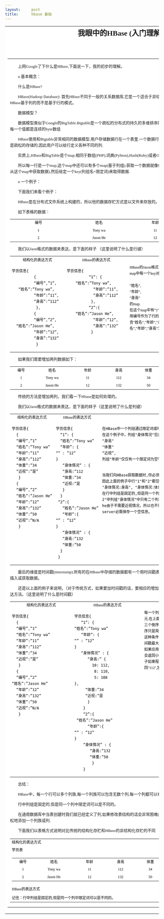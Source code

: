 ```yaml
---
layout:     post
title:      hbase 基础
---
```

<div id="article_content" class="article_content clearfix csdn-tracking-statistics" data-pid="blog" data-mod="popu_307" data-dsm="post">
								            <link rel="stylesheet" href="https://csdnimg.cn/release/phoenix/template/css/ck_htmledit_views-f76675cdea.css">
						<div class="htmledit_views" id="content_views">
                
<table width="100%" border="0" align="center" cellpadding="0" cellspacing="0" style="font-family:'宋体';"><tbody><tr><td bgcolor="#FFFFFF">
<div align="center" class="arttitle" style="font-family:'stone-kaiti';font-size:24px;font-weight:bold;">
我眼中的HBase (入门理解)</div>
</td>
</tr><tr><td height="17" bgcolor="#FFFFFF"> </td>
</tr><tr><td bgcolor="#FFFFFF">
<div align="center" class="artformtitle" style="color:rgb(153,153,153);font-family:'宋体';">
<p style="text-indent:12pt;"></p>
</div>
</td>
</tr><tr><td bgcolor="#FFFFFF">
<table width="95%" border="0" align="center" cellpadding="3" cellspacing="1"><tbody><tr><td bgcolor="#FFFFFF" class="content" style="font-family:'宋体';line-height:20px;">
<p class="artcon" style="text-indent:2em;font-size:13px;">上网Google了下什么是HBase,下面说一下，我的初步的理解。</p>
<p class="artcon" style="text-indent:2em;font-size:13px;">u 基本概念：</p>
<p class="artcon" style="text-indent:2em;font-size:13px;">什么是HBase?</p>
<p class="artcon" style="text-indent:2em;font-size:13px;">HBase(Hadoop Database): 首先HBase不同于一般的关系数据库,它是一个适合于非结构化数据存储的数据库.另一个不同的是HBase基于列的而不是基于行的模式。</p>
<p class="artcon" style="text-indent:2em;font-size:13px;">数据模型？</p>
<p class="artcon" style="text-indent:2em;font-size:13px;">数据模型类似于Google的BigTable.Bigtable是一个疏松的分布式的持久的多维排序的map,这个map被行键,列键,和时间戳索引.每一个值都是连续的byte数组</p>
<p class="artcon" style="text-indent:2em;font-size:13px;">HBase使用和Bigtable非常相同的数据模型.用户存储数据行在一个表里.一个数据行拥有一个可选择的键和任意数量的列.表是疏松的存储的,因此用户可以给行定义各种不同的列.</p>
<p class="artcon" style="text-indent:2em;font-size:13px;">实质上,HBase和BigTable是个map.相同于数组(PHP),词典(Pyhton),Hash(Ruby)或者Object (Javascript)中的表现形式.</p>
<p class="artcon" style="text-indent:2em;font-size:13px;">所以每一行是一个map,这个map中还可以有多个map(基于列组).获取一个数据就像你从map中获取数据一样.给定一个行名(即从这个map中获取数据),然后给定一个key(列组名+限定词)来取得数据.</p>
<p class="artcon" style="text-indent:2em;font-size:13px;">u 一个例子：</p>
<p class="artcon" style="text-indent:2em;font-size:13px;">下面我们来看个例子：</p>
<p class="artcon" style="text-indent:2em;font-size:13px;">HBase是在分布式文件系统上构建的，所以他的数据存贮方式是以文件来存放的。</p>
<p class="artcon" style="text-indent:2em;font-size:13px;">如下表格的数据：</p>
<table width="357" border="0" align="center" bgcolor="#666666" class="content" style="color:rgb(0,0,0);font-size:12px;line-height:20px;"><tbody><tr bgcolor="#FFFFFF"><td width="176">
<div align="center">编号</div>
</td>
<td width="200">
<div align="center">姓名</div>
</td>
<td width="147">
<div align="center">年龄</div>
</td>
<td width="159">
<div align="center">身高</div>
</td>
</tr><tr bgcolor="#FFFFFF"><td>
<div align="center">1</div>
</td>
<td>
<div align="center">Tony wa</div>
</td>
<td>
<div align="center">11</div>
</td>
<td>
<div align="center">112</div>
</td>
</tr><tr bgcolor="#FFFFFF"><td>
<div align="center">2</div>
</td>
<td>
<div align="center">Jason He</div>
</td>
<td>
<div align="center">12</div>
</td>
<td>
<div align="center">132</div>
</td>
</tr></tbody></table><p class="artcon" style="text-indent:2em;font-size:13px;">我们以Jaon格式的数据来表达，是下面的样子 （这里说明了什么是行键）</p>
<table width="700" border="0" align="center" bgcolor="#666666" class="content" style="color:rgb(0,0,0);font-size:12px;line-height:20px;"><tbody><tr bgcolor="#FFFFFF"><td width="168">
<div align="center">结构化的表达方式</div>
</td>
<td width="194">
<div align="center">HBase的表达方式</div>
</td>
<td width="324">
<div align="center">说明</div>
</td>
</tr><tr bgcolor="#FFFFFF" valign="top"><td>
<pre>学员信息{
          {
          “编号”,”1”,
   “姓名”:”Tony wa”,
          “年龄”:”11”,
          “身高”:”112”
           },
          {
          “编号”,”2”,
  “姓名”:”Jason He”,
          “年龄”:”12”,
          “身高”:”132”
           }</pre>
</td>
<td>
<pre>学员信息{
          “1”: {
    “姓名”:”Tony wa”,
            “年龄”:”11”,
            “身高”:”112”
           },
          “2”:{
    “姓名”:”Jason He”,
            “年龄”:”12”,
            “身高”:”132”
           } </pre>
</td>
<td>HBase的Jason格式中，我们看到整个数据结构是一个map,并且map中每一个key对应一个包含<br><br>
”姓名”,<br>
”年龄”,<br>
”身高”<br>
的map.<br>
在这个map中有”1”,”2”两行数据。<br>
用编号作为了行的Key（或者行名)，每个Key对应一个包含”姓名”,”年龄”,”身高”的map. 在Hbase的术语中，我们称”姓名”,”年龄”,”身高”为列组。</td>
</tr></tbody></table><p class="artcon" style="text-indent:2em;font-size:13px;">如果我们需要增加两列数据如下：</p>
<table width="501" border="0" align="center" bgcolor="#666666" class="content" style="color:rgb(0,0,0);font-size:12px;line-height:20px;"><tbody><tr bgcolor="#FFFFFF"><td width="61">
<div align="center">编号</div>
</td>
<td width="118">
<div align="center">姓名</div>
</td>
<td width="91">
<div align="center">年龄</div>
</td>
<td width="89">
<div align="center">身高</div>
</td>
<td width="82">
<div align="center">体重</div>
</td>
<td width="81">
<div align="center">近视</div>
</td>
</tr><tr bgcolor="#FFFFFF"><td>
<div align="center">1</div>
</td>
<td>
<div align="center">Tony wa</div>
</td>
<td>
<div align="center">11</div>
</td>
<td>
<div align="center">112</div>
</td>
<td>
<div align="center">34</div>
</td>
<td>
<div align="center">是</div>
</td>
</tr><tr bgcolor="#FFFFFF"><td>
<div align="center">2</div>
</td>
<td>
<div align="center">Jason He</div>
</td>
<td>
<div align="center">12</div>
</td>
<td>
<div align="center">132</div>
</td>
<td>
<div align="center">50</div>
</td>
<td>
<div align="center">N/A</div>
</td>
</tr></tbody></table><p class="artcon" style="text-indent:2em;font-size:13px;">传统的方法是增加两列，我们看一下Hbase是如何处理的。</p>
<p class="artcon" style="text-indent:2em;font-size:13px;">我们以Jaon格式的数据来表达，是下面的样子（这里说明了什么是列键）</p>
<table width="700" border="0" align="center" bgcolor="#666666" class="content" style="color:rgb(0,0,0);font-size:12px;line-height:20px;"><tbody><tr bgcolor="#FFFFFF"><td width="196">
<div align="center">结构化的表达方式</div>
</td>
<td width="253">
<div align="center">HBase的表达方式</div>
</td>
<td width="237">
<div align="center">说明</div>
</td>
</tr><tr bgcolor="#FFFFFF" valign="top"><td>
<pre>学员信息{
  {
  “编号”,”1”
  “姓名”:”Tony wa”
  “年龄”:”11”
  “身高”:”112”
  “体重”:”34
  “近视”:”是”
   }
  {
  “编号”,”2”
  “姓名”:”Jason He”
  “年龄”:”12”
  “身高”:”132”
  “体重”:”50
  “近视”:”N/A
   } </pre>
</td>
<td>
<pre>学员信息{
  “1”: {
  “姓名”:”Tony wa”
  “年龄”: {
“” : ”12”
} 
   “身体情况” : {
   “身高:”112
   “体重:”34
   “近视:”是
   }
  }
 “2”:{
   “姓名”:”Jason He”
   “年龄”:{
“” : ”12”
}
   “身体情况” : {
   “身高:”132
   “体重:”50
  }
 } </pre>
</td>
<td>
<pre>在HBase中一个列组通过限定词或叫做标签使每一个列组能够包含许多的列。
在这个例子中，列组"身体情况"包含三个列:
"身高"
"体重"
“近视”,
列组"年龄"仅仅有一个限定词为空字符窜""的列
 
当我们向HBase获取数据时,你必须提供完整的列名字"&lt;列组&gt;:&lt;限定词&gt;".
因此上面的例子中行"1"和"2"都包含四个列:
"姓名:",
"年龄:",
"身体情况:身高",
"身体情况:体重"
在行中列组是固定的,但是同一个列中限定词可以是不同的,就像行"
2"中列组"身体情况"中只有二个列。（没有”近视”列） 
注意：对于学员Jason he由于不需要近视情况，所以也不需要保存
一个空信息，这点不像SQL server必需保存一个空信息。</pre>
</td>
</tr></tbody></table><p class="artcon" style="text-indent:2em;font-size:13px;">最后的维度是时间戳(timestamp).所有的在HBase中存储的数据都有一个用时间戳表示的版本或者你自己通过指定时间戳来插入或获取数据。</p>
<p class="artcon" style="text-indent:2em;font-size:13px;">还是以上面的例子来说明，（对于传统方式，如果要加时间戳的话，要相应的增加行这里我就不写了，只说明HBASE的表达方法。（这里说明了什么是时间戳）</p>
<table width="700" border="0" align="center" bgcolor="#666666" class="content" style="color:rgb(0,0,0);font-size:12px;line-height:20px;"><tbody><tr bgcolor="#FFFFFF"><td width="193">
<div align="center">结构化的表达方式</div>
</td>
<td width="217">
<div align="center">HBase的表达方式</div>
</td>
<td width="276">
<div align="center">说明</div>
</td>
</tr><tr bgcolor="#FFFFFF" valign="top"><td>
<pre>学员信息{
  {
  “编号”,”1”
  “姓名”:”Tony wa”
  “年龄”:”11”
  “身高”:”112”
  “体重”:”34
  “近视”:”是”
   }
  {
  “编号”,”2”
“姓名”:”Jason He”
  “年龄”:”12”
  “身高”:”132”
  “体重”:”50
  “近视”:”N/A
   }</pre>
</td>
<td>
<pre>学员信息{
   “1”: {
“姓名”:”Tony wa”
   “年龄”: {
“” : ”12”
} 
   “身体情况” : {
      “身高:” {
        10: 112,
         8: 110,
         5: 108
},               
     “体重:”34
     “近视:”是
      }
    }
    “2”:{
 “姓名”:”Jason He”
      “年龄”:{
“” : ”12”
}
    “身体情况” : {
       “身高:”132
       “体重:”50
        }
    }</pre>
</td>
<td width="276">每一个列可以指定多少版本的数据被保存在每一个单元.在上面的例子中行"1"的列 "身体情况:身高", 包含三个倒序时间戳排列的数据10，8和5. 一般的应用程序只是简单(不通过时间戳)的请求一个单元的数据.在这种条件下,HBase只是简单地返回最新的版本,即时间戳最大的版本.要获取"身体情况:身高":"返回"112".如果应用程序在一个行中请求时带上时间戳,HBase将会返回小于或等于请求时间戳的数据.接着上面的例子如果程序请求"身体情况:身高"带上时间戳10,返回"112",加上时间戳5,返回110,加上时间戳3,返回null</td>
</tr></tbody></table><p class="artcon" style="text-indent:2em;font-size:13px;">总结：</p>
<p class="artcon" style="text-indent:2em;font-size:13px;">HBase中，每一个行可以多个列族,每一个列族可以包含无数个列,每一个列都可以有一个不同于其他列的时间戳.</p>
<p class="artcon" style="text-indent:2em;font-size:13px;">行中列组是固定的,但是同一个列中限定词可以是不同的。</p>
<p class="artcon" style="text-indent:2em;font-size:13px;">在通用数据库中当表创建时我们就已经定义了列,如果修改表结构的话会非常困难(比如:添加一列).在HBase中我们可以很轻松地添加一个列族或列.</p>
<p class="artcon" style="text-indent:2em;font-size:13px;">下面我们以表格方式说明对比传统的结构化存贮和HBase的非结构化存贮的不同</p>
<p style="text-indent:12pt;"></p>
<table width="700" border="0" align="center" bgcolor="#666666" class="content" style="color:rgb(0,0,0);font-size:12px;line-height:20px;"><tbody><tr bgcolor="#FFFFFF"><td bgcolor="#FFFFFF">结构化的表达方式</td>
</tr><tr bgcolor="#FFFFFF"><td bgcolor="#FFFFFF">学员表</td>
</tr><tr bgcolor="#FFFFFF"><td bgcolor="#FFFFFF">
<table width="501" border="0" align="left" bgcolor="#666666" class="content" style="color:rgb(0,0,0);font-family:'宋体';font-size:12px;line-height:20px;"><tbody><tr bgcolor="#FFFFFF"><td width="61">
<div align="center">编号</div>
</td>
<td width="118">
<div align="center">姓名</div>
</td>
<td width="91">
<div align="center">年龄</div>
</td>
<td width="89">
<div align="center">身高</div>
</td>
<td width="82">
<div align="center">体重</div>
</td>
<td width="81">
<div align="center">近视</div>
</td>
</tr><tr bgcolor="#FFFFFF"><td>
<div align="center">1</div>
</td>
<td>
<div align="center">Tony wa</div>
</td>
<td>
<div align="center">11</div>
</td>
<td>
<div align="center">112</div>
</td>
<td>
<div align="center">34</div>
</td>
<td>
<div align="center">是</div>
</td>
</tr><tr bgcolor="#FFFFFF"><td>
<div align="center">2</div>
</td>
<td>
<div align="center">Jason He</div>
</td>
<td>
<div align="center">12</div>
</td>
<td>
<div align="center">132</div>
</td>
<td>
<div align="center">50</div>
</td>
<td>
<div align="center">否</div>
</td>
</tr></tbody></table></td>
</tr><tr bgcolor="#FFFFFF"><td bgcolor="#FFFFFF">HBase的表达方式</td>
</tr><tr bgcolor="#FFFFFF"><td bgcolor="#FFFFFF"><img src="http://www.uml.org.cn/sjjm/images/2012121121.jpg" alt=""></td>
</tr><tr bgcolor="#FFFFFF"><td bgcolor="#FFFFFF">记住：行中列组是固定的,但是同一个列中限定词可以是不同的。</td>
</tr></tbody></table></td>
</tr></tbody></table></td>
</tr></tbody></table><br>            </div>
                </div>
